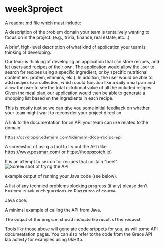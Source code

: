 # week3project

A readme.md file which must include:  

A description of the problem domain your team is tentatively wanting to focus on in the project. (e.g., trivia, finance, real estate, etc…)  

A brief, high-level description of what kind of application your team is thinking of developing.  

Our team is thinking of developing an application that can store recipes, and let users add recipes of their own. The 
application would allow the user to search for recipes using a specific ingredient, or by specific nutritional content (ex. protein, vitamins, etc.).
In addition, the user would be able to add recipes to a collection, which could function like a daily meal plan and allow
the user to see the total nutritional value of all the included recipes. Given the meal plan, our application would then be
able to generate a shopping list based on the ingredients in each recipe.

This is mostly just so we can give you some initial feedback on whether your team might want to reconsider your project direction.  

A link to the documentation for an API your team can use related to the domain.  

https://developer.edamam.com/edamam-docs-recipe-api    

A screenshot of using a tool to try out the API (like https://www.postman.com/ or https://hoppscotch.io)  

It is an attempt to search for recipes that contain "beef".
![Screen shot of trying the API](https://i.imgur.com/oIlRbYf.png)

example output of running your Java code (see below).  

A list of any technical problems blocking progress (if any)
please don't hesitate to ask such questions on Piazza too of course.  

Java code:  

A minimal example of calling the API from Java.  

The output of the program should indicate the result of the request.  

Tools like those above will generate code snippets for you, as will some API documentation pages. You can also refer to the code from the Grade API lab activity for examples using OkHttp.  

